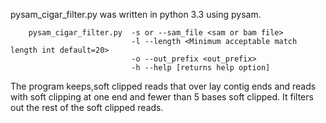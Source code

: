 pysam_cigar_filter.py was written in python 3.3 using pysam.
``` 
    pysam_cigar_filter.py  -s or --sam_file <sam or bam file> 
                           -l --length <Minimum acceptable match length int default=20> 
                           -o --out_prefix <out_prefix> 
                           -h --help [returns help option]
```

The program keeps,soft clipped reads that over lay contig ends and reads with soft clipping at one end and fewer
than 5 bases soft clipped. It filters out the rest of the soft clipped reads.

